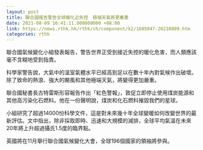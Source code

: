 ```yaml
---
layout: post
title: 聯合國報告警告全球暖化近失控　極端天氣將更嚴重
date: 2021-08-09 16:41:11.000000000 +08:00
link: https://news.rthk.hk/rthk/ch/component/k2/1605047-20210809.htm
categories: rthk
---
```


聯合國氣候變化小組發表報告，警告世界正受到接近失控的暖化危害，而人類應該毫不含糊地受到指責。

科學家警告說，大氣中的溫室氣體水平已經高到足以在數十年內對氣候作出破壞。除了致命的熱浪、強大的颶風和其他極端天氣，將變得更加嚴重。

聯合國秘書長古特雷斯形容報告作出「紅色警報」，敦促立即停止使用煤炭能源和其他高污染化石燃料。他在一份聲明說，煤炭和化石燃料摧毀我們的星球。

小組研究了超過14000份科學文件，這是對未來幾十年全球變暖如何改變世界的最新評估。文中指出，除非採取即時、迅速和大規模的減排，全球平均氣溫在未來20年將上升超過攝氏1.5度的臨界點。

英國將在11月舉行聯合國氣候變化大會，全球196個國家的領袖將參與。
